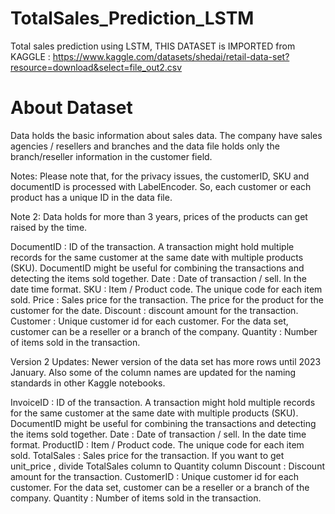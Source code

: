 # TotalSales_Prediction_LSTM
Total sales prediction using LSTM, 
THIS DATASET is IMPORTED from KAGGLE : https://www.kaggle.com/datasets/shedai/retail-data-set?resource=download&select=file_out2.csv

# About Dataset
Data holds the basic information about sales data. The company have sales agencies / resellers and branches and the data file holds only the branch/reseller information in the customer field.

Notes:
Please note that, for the privacy issues, the customerID, SKU and documentID is processed with LabelEncoder. So, each customer or each product has a unique ID in the data file.

Note 2: Data holds for more than 3 years, prices of the products can get raised by the time.

DocumentID : ID of the transaction. A transaction might hold multiple records for the same customer at the same date with multiple products (SKU). DocumentID might be useful for combining the transactions and detecting the items sold together.
Date : Date of transaction / sell. In the date time format.
SKU : Item / Product code. The unique code for each item sold.
Price : Sales price for the transaction. The price for the product for the customer for the date.
Discount : discount amount for the transaction.
Customer : Unique customer id for each customer. For the data set, customer can be a reseller or a branch of the company.
Quantity : Number of items sold in the transaction.

Version 2 Updates:
Newer version of the data set has more rows until 2023 January. Also some of the column names are updated for the naming standards in other Kaggle notebooks.

InvoiceID : ID of the transaction. A transaction might hold multiple records for the same customer at the same date with multiple products (SKU). DocumentID might be useful for combining the transactions and detecting the items sold together.
Date : Date of transaction / sell. In the date time format.
ProductID : Item / Product code. The unique code for each item sold.
TotalSales : Sales price for the transaction. If you want to get unit_price , divide TotalSales column to Quantity column
Discount : Discount amount for the transaction.
CustomerID : Unique customer id for each customer. For the data set, customer can be a reseller or a branch of the company.
Quantity : Number of items sold in the transaction.
